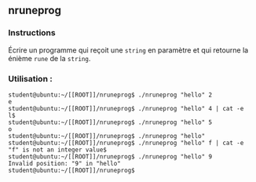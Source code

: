 ## nruneprog

### Instructions

Écrire un programme qui reçoit une `string` en paramètre et qui retourne la énième `rune` de la `string`.

### Utilisation :

```console
student@ubuntu:~/[[ROOT]]/nruneprog$ ./nruneprog "hello" 2
e
student@ubuntu:~/[[ROOT]]/nruneprog$ ./nruneprog "hello" 4 | cat -e
l$
student@ubuntu:~/[[ROOT]]/nruneprog$ ./nruneprog "hello" 5
o
student@ubuntu:~/[[ROOT]]/nruneprog$ ./nruneprog "hello"
student@ubuntu:~/[[ROOT]]/nruneprog$ ./nruneprog "hello" f | cat -e
"f" is not an integer value$
student@ubuntu:~/[[ROOT]]/nruneprog$ ./nruneprog "hello" 9
Invalid position: "9" in "hello"
student@ubuntu:~/[[ROOT]]/nruneprog$
```
